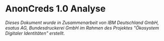 # AnonCreds 1.0 Analyse

*Dieses Dokument wurde in Zusammenarbeit von IBM Deutschland GmbH, esatus AG, Bundesdruckerei GmbH im Rahmen des Projektes "Ökosystem Digitaler Identitäten" erstellt.*